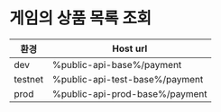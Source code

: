 #  게임의 상품 목록 조회
| 환경      | Host url                       |
|---------|--------------------------------|
| dev     | %public-api-base%/payment      |
| testnet | %public-api-test-base%/payment |
| prod    | %public-api-prod-base%/payment |

<api-endpoint openapi-path="../../openapi/payment-swagger.json" method="GET" endpoint="/public/v1/product/{gameId}"/>